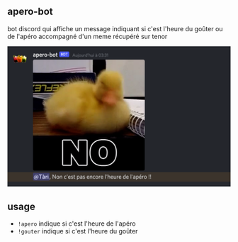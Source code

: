 ## apero-bot

bot discord qui affiche un message indiquant si c'est l'heure du goûter ou de l'apéro accompagné d'un meme récupéré sur
tenor

![](doc/screen.png)

## usage

* `!apero` indique si c'est l'heure de l'apéro
* `!gouter` indique si c'est l'heure du goûter
